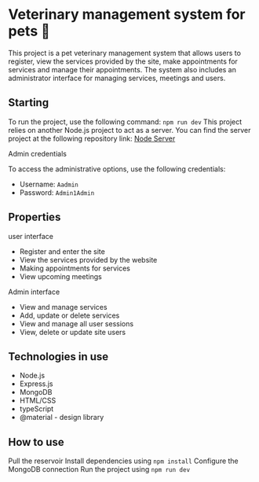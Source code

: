 # Veterinary management system for pets 🐾

This project is a pet veterinary management system that allows users to register, view the services provided by the site, make appointments for services and manage their appointments. The system also includes an administrator interface for managing services, meetings and users.

## Starting

To run the project, use the following command:
`npm run dev`
This project relies on another Node.js project to act as a server. You can find the server project at the following repository link:
[Node Server]( https://github.com/AyalaDiamant/Final-Project-Node)


Admin credentials

To access the administrative options, use the following credentials:

- Username: `Aadmin`
- Password: `Admin1Admin`

## Properties

user interface

- Register and enter the site
- View the services provided by the website
- Making appointments for services
- View upcoming meetings

Admin interface

- View and manage services
- Add, update or delete services
- View and manage all user sessions
- View, delete or update site users

## Technologies in use

- Node.js
- Express.js
- MongoDB
- HTML/CSS
- typeScript
- @material - design library


## How to use
Pull the reservoir
Install dependencies using `npm install`
Configure the MongoDB connection
Run the project using `npm run dev`

